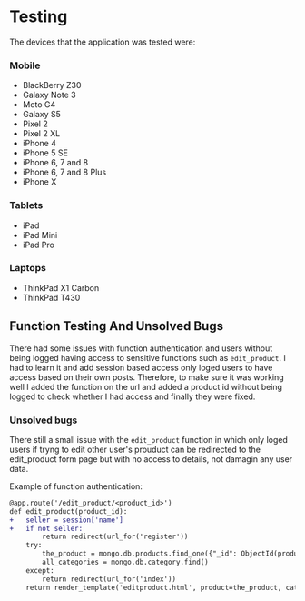 
# Testing

The devices that the application was tested were:

### Mobile

- BlackBerry Z30
- Galaxy Note 3
- Moto G4
- Galaxy S5
- Pixel 2
- Pixel 2 XL
- iPhone 4
- iPhone 5 SE
- iPhone 6, 7 and 8
- iPhone 6, 7 and 8 Plus
- iPhone X

### Tablets

- iPad 
- iPad Mini
- iPad Pro

### Laptops

- ThinkPad X1 Carbon
- ThinkPad T430


## Function Testing And Unsolved Bugs

There had some issues with function authentication and users without being logged having access to sensitive functions
such as ```edit_product```. I had to learn it and add session based access only loged users to have access based on their own
posts. Therefore, to make sure it was working well I added the function on the url and added a product id without being logged
to check whether I had access and finally they were fixed.

### Unsolved bugs

There still a small issue with the ```edit_product``` function
in which only loged users if tryng to edit other user's prouduct can be redirected to the edit_product form page but with no access to details, not damagin any user data.

Example of function authentication:

``` diff
@app.route('/edit_product/<product_id>')
def edit_product(product_id):
+   seller = session['name']
+   if not seller:
        return redirect(url_for('register'))
    try:
        the_product = mongo.db.products.find_one({"_id": ObjectId(product_id), 'seller':seller})
        all_categories = mongo.db.category.find()
    except:
        return redirect(url_for('index'))
    return render_template('editproduct.html', product=the_product, categories=all_categories)
```
